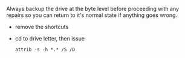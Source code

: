 Always backup the drive at the byte level before proceeding with any repairs so you can return to it's normal state if anything goes wrong.

- remove the shortcuts
- cd to drive letter, then issue  

    ```attrib -s -h *.* /S /D```
